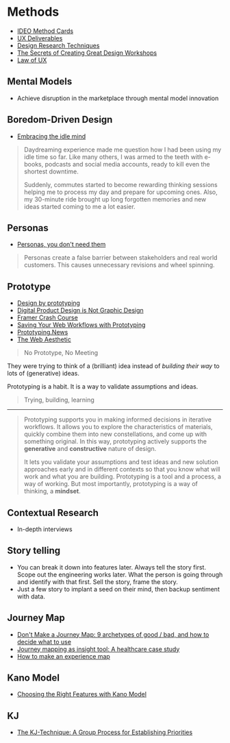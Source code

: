 # Methods

* [IDEO Method Cards](https://www.ideo.com/post/method-cards)
* [UX Deliverables](https://uxplanet.org/a-complete-list-of-ux-deliverables-d62ccf1de434)
* [Design Research Techniques](http://designresearchtechniques.com/casestudies/)
* [The Secrets of Creating Great Design Workshops](https://medium.com/eightshapes-llc/the-secrets-of-creating-great-design-workshops-1e3476b548bf)
* [Law of UX](https://lawsofux.com/)

## Mental Models

* Achieve disruption in the marketplace through mental model innovation

## Boredom-Driven Design

* [Embracing the idle mind](https://uxdesign.cc/embracing-the-idle-mind-43067637395c)

> Daydreaming experience made me question how I had been using my idle time so far. Like many others, I was armed to the teeth with e-books, podcasts and social media accounts, ready to kill even the shortest downtime.
> 
> Suddenly, commutes started to become rewarding thinking sessions helping me to process my day and prepare for upcoming ones. Also, my 30-minute ride brought up long forgotten memories and new ideas started coming to me a lot easier.

## Personas

* [Personas, you don't need them](https://hondo.wtf/posts/on-personas/)

> Personas create a false barrier between stakeholders and real world customers. This causes unnecessary revisions and wheel spinning.

## Prototype

* [Design by prototyping](https://rgabydesign.com/design-by-prototyping-744b4031e7c7)
* [Digital Product Design is Not Graphic Design](https://medium.com/subform/digital-product-design-is-not-graphic-design-931ea97a0beb)
* [Framer Crash Course](https://www.youtube.com/playlist?list=PLWlUJU11tp4f41p4dzizVkjjTQ38kA0wG)
* [Saving Your Web Workflows with Prototyping](https://matthiasott.com/articles/saving-your-web-workflows-with-prototyping)
* [Prototyping.News](https://prototyping.news/)
* [The Web Aesthetic](https://alistapart.com/article/the-web-aesthetic)

> No Prototype, No Meeting

They were trying to think of a (brilliant) idea instead of *building their way* to lots of (generative) ideas.

Prototyping is a habit. It is a way to validate assumptions and ideas.

> Trying, building, learning

---

> Prototyping supports you in making informed decisions in iterative workflows. It allows you to explore the characteristics of materials, quickly combine them into new constellations, and come up with something original. In this way, prototyping actively supports the **generative** and **constructive** nature of design. 
> 
> It lets you validate your assumptions and test ideas and new solution approaches early and in different contexts so that you know what will work and what you are building. Prototyping is a tool and a process, a way of working. But most importantly, prototyping is a way of thinking, a **mindset**.


## Contextual Research

* In-depth interviews

## Story telling

* You can break it down into features later. Always tell the story first. Scope out the engineering works later. What the person is going through and identify with that first. Sell the story, frame the story.
* Just a few story to implant a seed on their mind, then backup sentiment with data.

## Journey Map

* [Don't Make a Journey Map: 9 archetypes of good / bad, and how to decide what to use](https://medium.com/@shahrsays/dont-make-a-journey-map-9-archetypes-of-good-bad-and-how-to-decide-what-to-use-d65abd30ec6f#.fq1rrlsdt)
* [Journey mapping as insight tool: A healthcare case study](https://www.youtube.com/watch?v=OUoZq-g-Z2g)
* [How to make an experience map](https://blog.carbonfive.com/2017/08/03/experience-mapping-2/)

## Kano Model

* [Choosing the Right Features with Kano Model](https://uxdesign.cc/choosing-the-right-features-with-kano-model-cc0274b6a83)

## KJ

* [The KJ-Technique: A Group Process for Establishing Priorities](https://articles.uie.com/kj_technique/)


